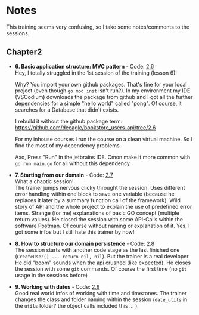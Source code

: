 # Notes

This training seems very confusing, so I take some notes/comments to the sessions.

## Chapter2 
- **6. Basic application structure: MVC pattern** - Code: [2.6]  
  Hey, I totally struggled in the 1st session of the training (lesson 6)!
  
  Why?
  You import your own github packages. That's fine for your local project (even though `go mod init` isn't run?).
  In my environment my IDE (VSCodium) downloads the package from github and I got all the further dependencies for a simple "hello world" called "pong".
  Of course, it searches for a Database that didn't exists.
  	
  I rebuild it without the github package term: https://github.com/deeagle/bookstore_users-api/tree/2.6
  
  For my inhouse courses I run the course on a clean virtual machine. 
  So I find the most of my dependency problems.
  
  Axo, Press "Run" in the jetbrains IDE. Cmon make it more common with `go run main.go` for all without this dependency.

- **7. Starting from our domain** - Code: [2.7]  
  What a chaotic session!  
  The trainer jumps nervous clicky throught the session. Uses different error handling within one block to save one variable (because he replaces it later by a summary function call of the framework). Wild story of API and the whole project to explain the use of predefined error items. Strange (for me) explanations of basic GO concept (multiple return values). He closed the session with some API-Calls within the software [Postman](https://www.postman.com/). Of course without naming or explanation of it. 
  Yes, I got some infos but I still hate this trainer by now!

- **8. How to structure our domain persistence** - Code: [2.8]  
  The session starts with another code stage as the last finished one (`CreateUser() ... return nil, nil`).
  But the trainer is a real developer. He did "boom" sounds when the api crushed (like expected).
  He closes the session with some `git` commands. Of course the first time (no `git` usage in the sessions before)

- **9. Working with dates** - Code: [2.9]  
  Good real world infos of working with time and timezones. The trainer changes the class and folder naming within the session (`date_utils` in the `utils` folder? the object calls included this ... ).



[2.9]: https://github.com/deeagle/bookstore_users-api/releases/tag/2.9
[2.8]: https://github.com/deeagle/bookstore_users-api/releases/tag/2.8
[2.7]: https://github.com/deeagle/bookstore_users-api/releases/tag/2.7
[2.6]: https://github.com/deeagle/bookstore_users-api/releases/tag/2.6
